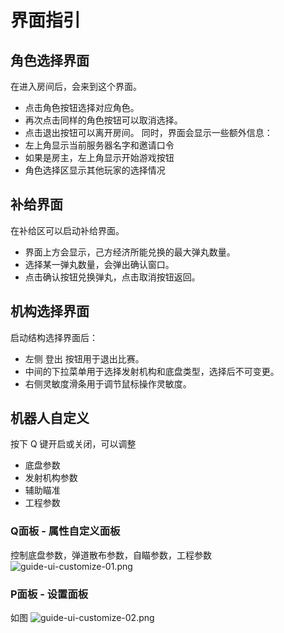 # 界面指引
## 角色选择界面
在进入房间后，会来到这个界面。
- 点击角色按钮选择对应角色。
- 再次点击同样的角色按钮可以取消选择。
- 点击退出按钮可以离开房间。
  同时，界面会显示一些额外信息：
- 左上角显示当前服务器名字和邀请口令
- 如果是房主，左上角显示开始游戏按钮
- 角色选择区显示其他玩家的选择情况
## 补给界面
在补给区可以启动补给界面。
- 界面上方会显示，己方经济所能兑换的最大弹丸数量。
- 选择某一弹丸数量，会弹出确认窗口。
- 点击确认按钮兑换弹丸，点击取消按钮返回。
## 机构选择界面
启动结构选择界面后：
- 左侧 登出 按钮用于退出比赛。
- 中间的下拉菜单用于选择发射机构和底盘类型，选择后不可变更。
- 右侧灵敏度滑条用于调节鼠标操作灵敏度。
## 机器人自定义
按下 Q 键开启或关闭，可以调整
- 底盘参数
- 发射机构参数
- 辅助瞄准
- 工程参数
### Q面板 - 属性自定义面板
控制底盘参数，弹道散布参数，自瞄参数，工程参数
![guide-ui-customize-01.png](/static/images/guide-ui-customize-01.png)
### P面板 - 设置面板
如图
![guide-ui-customize-02.png](/static/images/guide-ui-customize-02.png)